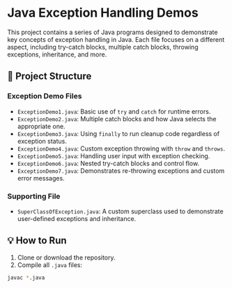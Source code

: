 # Java Exception Handling Demos

This project contains a series of Java programs designed to demonstrate key concepts of exception handling in Java. Each file focuses on a different aspect, including try-catch blocks, multiple catch blocks, throwing exceptions, inheritance, and more.

## 📁 Project Structure

### Exception Demo Files
- `ExceptionDemo1.java`: Basic use of `try` and `catch` for runtime errors.
- `ExceptionDemo2.java`: Multiple catch blocks and how Java selects the appropriate one.
- `ExceptionDemo3.java`: Using `finally` to run cleanup code regardless of exception status.
- `ExceptionDemo4.java`: Custom exception throwing with `throw` and `throws`.
- `ExceptionDemo5.java`: Handling user input with exception checking.
- `ExceptionDemo6.java`: Nested try-catch blocks and control flow.
- `ExceptionDemo7.java`: Demonstrates re-throwing exceptions and custom error messages.

### Supporting File
- `SuperClassOfException.java`: A custom superclass used to demonstrate user-defined exceptions and inheritance.

## 💡 How to Run

1. Clone or download the repository.
2. Compile all `.java` files:

```bash
javac *.java
